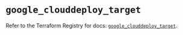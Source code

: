 # `google_clouddeploy_target`

Refer to the Terraform Registry for docs: [`google_clouddeploy_target`](https://registry.terraform.io/providers/hashicorp/google-beta/5.12.0/docs/resources/google_clouddeploy_target).
